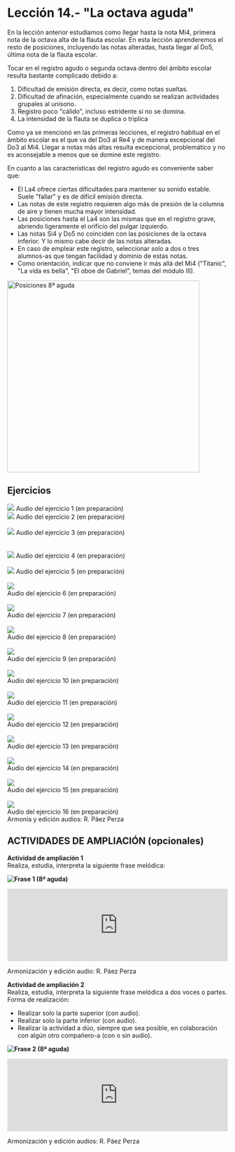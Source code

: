 
# Lección 14.- "La octava aguda"

En la lección anterior estudiamos como llegar hasta la nota Mi4, primera nota de la octava alta de la flauta escolar. En esta lección aprenderemos el resto de posiciones, incluyendo las notas alteradas, hasta llegar al Do5, última nota de la flauta escolar.

Tocar en el registro agudo o segunda octava dentro del ámbito escolar resulta bastante complicado debido a:

1. Dificultad de emisión directa, es decir, como notas sueltas.
1. Dificultad de afinación, especialmente cuando se realizan actividades grupales al unísono.
1. Registro poco "cálido", incluso estridente si no se domina.
1. La intensidad de la flauta se duplica o triplica

Como ya se mencionó en las primeras lecciones, el registro habitual en el ámbito escolar es el que va del Do3 al Re4 y de manera excepcional del Do3 al Mi4. Llegar a notas más altas resulta excepcional, problemático y no es aconsejable a menos que se domine este registro. 

En cuanto a las características del registro agudo es conveniente saber que:

- El La4 ofrece ciertas dificultades para mantener su sonido estable. Suele "fallar" y es de difícil emisión directa.
- Las notas de este registro requieren algo más de presión de la columna de aire y tienen mucha mayor intensidad.
- Las posiciones hasta el La4 son las mismas que en el registro grave, abriendo ligeramente el orificio del pulgar izquierdo.
- Las notas Si4 y Do5 no coinciden con las posiciones de la octava inferior. Y lo mismo cabe decir de las notas alteradas.
- En caso de emplear este registro, seleccionar solo a dos o tres alumnos-as que tengan facilidad y dominio de estas notas. 
- Como orientación, indicar que no conviene ir más allá del Mi4 ("Titanic", "La vida es bella", "El oboe de Gabriel", temas del módulo III).

<img src="img/Posiciones_8a_aguda.gif" height="439" alt="Posiciones 8ª aguda" title="Posiciones 8ª aguda" />

## Ejercicios


![](/assets/L14_Ejer1_OctAlta.gif)
Audio del ejercicio 1 (en preparación)
<br />
![](/assets/L14_Ejer2_OctAlta.gif)
Audio del ejercicio 2 (en preparación)
<br />
<br />
![](/assets/L14_Ejer3_OctAlta.gif)
Audio del ejercicio 3 (en preparación)
<br />
<br />  
![](/assets/L14_Ejer4_OctAlta.gif)
Audio del ejercicio 4 (en preparación)
<br />
<br />
![](/assets/L14_Ejer5_OctAlta.gif)
Audio del ejercicio 5 (en preparación)
<br />
<br />
![](/assets/L14_Ejer6_OctAlta.gif)<br /> Audio del ejercicio 6 (en preparación)
<br />
<br />
![](/assets/L14_Ejer7_OctAlta.gif)<br /> Audio del ejercicio 7 (en preparación)
<br />
<br />
![](/assets/L14_Ejer8_OctAlta.gif)<br /> Audio del ejercicio 8 (en preparación)
<br />
<br />
![](/assets/L14_Ejer9_OctAlta.gif)<br /> Audio del ejercicio 9 (en preparación)
<br />
<br />
![](/assets/L14_Ejer10_OctAlta.gif)<br /> Audio del ejercicio 10 (en preparación)
<br /> 
<br /> 
![](/assets/L14_Ejer11_OctAlta.gif)<br /> Audio del ejercicio 11 (en preparación)
<br />
<br />
![](/assets/L14_Ejer12_OctAlta.gif)<br /> Audio del ejercicio 12 (en preparación)
<br />
<br />
![](/assets/L14_Ejer13_OctAlta.gif)<br /> Audio del ejercicio 13 (en preparación)
<br />
<br />
![](/assets/L14_Ejer14_OctAlta.gif)<br /> Audio del ejercicio 14 (en preparación)
<br />
<br />
![](/assets/L14_Ejer15_OctAlta.gif)<br /> Audio del ejercicio 15 (en preparación)
<br />
<br />
![](/assets/L14_Ejer16_OctAlta.gif)<br /> Audio del ejercicio 16 (en preparación)<br /> Armonía y edición audios: R. Páez Perza


## ACTIVIDADES DE AMPLIACIÓN (opcionales)

**Actividad de ampliación 1**<br /> Realiza, estudia, interpreta la siguiente frase melódica:

**<img src="img/Frase_1_8a_aguda.gif" alt="Frase 1 (8ª aguda)" title="Frase 1 (8ª aguda)" />**

<iframe width="100%" height="166" scrolling="no" frameborder="no" src="https://w.soundcloud.com/player/?url=https%3A//api.soundcloud.com/tracks/344090266&amp;color=%23ff5500&amp;auto_play=false&amp;hide_related=false&amp;show_comments=true&amp;show_user=true&amp;show_reposts=false"></iframe>

Armonización y edición audio: R. Páez Perza

**Actividad de ampliación 2**<br /> Realiza, estudia, interpreta la siguiente frase melódica a dos voces o partes.<br /> Forma de realización:

- Realizar solo la parte superior (con audio).
- Realizar solo la parte inferior (con audio).
- Realizar la actividad a dúo, siempre que sea posible, en colaboración con algún otro compañero-a (con o sin audio).

**<img src="img/Frase_2_8a_aguda_Duo.1.gif" alt="Frase 2 (8ª aguda)" title="Frase 2 (8ª aguda)" />**

<iframe width="100%" height="166" scrolling="no" frameborder="no" src="https://w.soundcloud.com/player/?url=https%3A//api.soundcloud.com/tracks/344090269&amp;color=%23ff5500&amp;auto_play=false&amp;hide_related=false&amp;show_comments=true&amp;show_user=true&amp;show_reposts=false"></iframe>

Armonización y edición audios: R. Páez Perza


